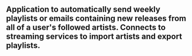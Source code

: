 ## Application to automatically send weekly playlists or emails containing new releases from all of a user's followed artists. Connects to streaming services to import artists and export playlists.
